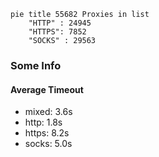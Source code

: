 
```mermaid
pie title 55682 Proxies in list
    "HTTP" : 24945
    "HTTPS": 7852
    "SOCKS" : 29563
```

### Some Info
#### Average Timeout

- mixed: 3.6s
- http: 1.8s
- https: 8.2s
- socks: 5.0s